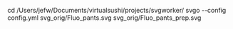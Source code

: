 cd /Users/jefw/Documents/virtualsushi/projects/svgworker/
svgo --config config.yml svg_orig/Fluo_pants.svg svg_orig/Fluo_pants_prep.svg